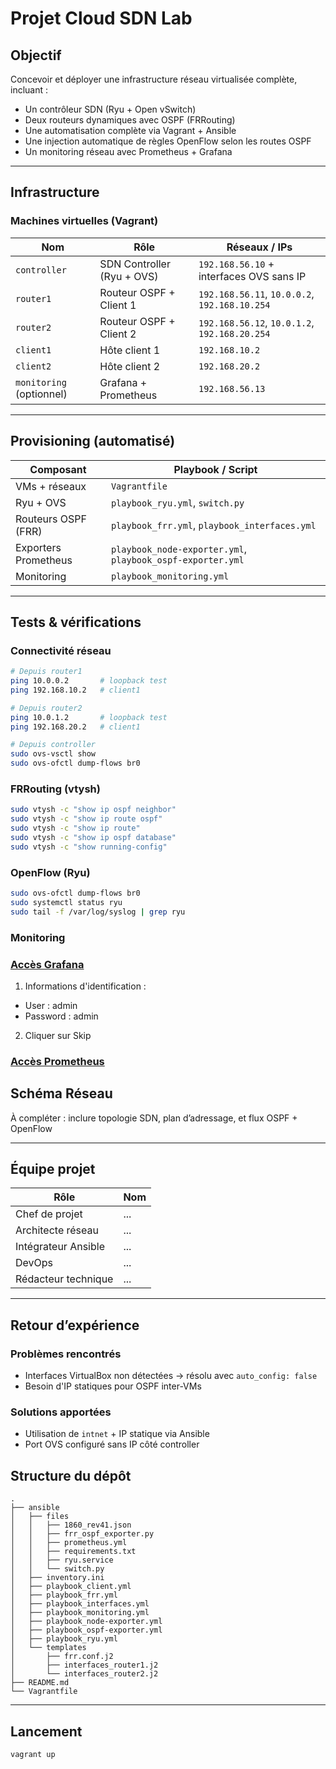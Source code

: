 # Projet Cloud SDN Lab

## Objectif

Concevoir et déployer une infrastructure réseau virtualisée complète, incluant :

- Un contrôleur SDN (Ryu + Open vSwitch)
- Deux routeurs dynamiques avec OSPF (FRRouting)
- Une automatisation complète via Vagrant + Ansible
- Une injection automatique de règles OpenFlow selon les routes OSPF
- Un monitoring réseau avec Prometheus + Grafana

---

## Infrastructure

### Machines virtuelles (Vagrant)

| Nom        | Rôle                    | Réseaux / IPs                         |
|------------|-------------------------|----------------------------------------|
| `controller` | SDN Controller (Ryu + OVS) | `192.168.56.10` + interfaces OVS sans IP |
| `router1`   | Routeur OSPF + Client 1     | `192.168.56.11`, `10.0.0.2`, `192.168.10.254` |
| `router2`   | Routeur OSPF + Client 2     | `192.168.56.12`, `10.0.1.2`, `192.168.20.254` |
| `client1`   | Hôte client 1              | `192.168.10.2`                         |
| `client2`   | Hôte client 2              | `192.168.20.2`                         |
| `monitoring` (optionnel) | Grafana + Prometheus | `192.168.56.13`                      |

---

## Provisioning (automatisé)

| Composant              | Playbook / Script                           |
|------------------------|---------------------------------------------|
| VMs + réseaux          | `Vagrantfile`                               |
| Ryu + OVS              | `playbook_ryu.yml`, `switch.py`             |
| Routeurs OSPF (FRR)    | `playbook_frr.yml`, `playbook_interfaces.yml` |
| Exporters Prometheus   | `playbook_node-exporter.yml`, `playbook_ospf-exporter.yml` |
| Monitoring             | `playbook_monitoring.yml` |

---

## Tests & vérifications

### Connectivité réseau

```bash
# Depuis router1
ping 10.0.0.2       # loopback test
ping 192.168.10.2   # client1

# Depuis router2
ping 10.0.1.2       # loopback test
ping 192.168.20.2   # client1

# Depuis controller
sudo ovs-vsctl show
sudo ovs-ofctl dump-flows br0
```

### FRRouting (vtysh)

```bash
sudo vtysh -c "show ip ospf neighbor"
sudo vtysh -c "show ip route ospf"
sudo vtysh -c "show ip route"
sudo vtysh -c "show ip ospf database"
sudo vtysh -c "show running-config"
```

### OpenFlow (Ryu)

```bash
sudo ovs-ofctl dump-flows br0
sudo systemctl status ryu
sudo tail -f /var/log/syslog | grep ryu
```

### Monitoring

### [Accès Grafana](http://localhost:3000)

1. Informations d'identification :
  - User : admin
  - Password : admin

2. Cliquer sur Skip

### [Accès Prometheus](http://localhost:9090)

## Schéma Réseau

À compléter : inclure topologie SDN, plan d’adressage, et flux OSPF + OpenFlow

---

## Équipe projet

| Rôle                 | Nom                       |
|----------------------|---------------------------|
| Chef de projet       | ...                       |
| Architecte réseau    | ...                       |
| Intégrateur Ansible  | ...                       |
| DevOps               | ...                       |
| Rédacteur technique  | ...                       |

---

## Retour d’expérience

### Problèmes rencontrés

- Interfaces VirtualBox non détectées → résolu avec `auto_config: false`
- Besoin d'IP statiques pour OSPF inter-VMs

### Solutions apportées

- Utilisation de `intnet` + IP statique via Ansible
- Port OVS configuré sans IP côté controller

## Structure du dépôt

```
.
├── ansible
│   ├── files
│   │   ├── 1860_rev41.json
│   │   ├── frr_ospf_exporter.py
│   │   ├── prometheus.yml
│   │   ├── requirements.txt
│   │   ├── ryu.service
│   │   └── switch.py
│   ├── inventory.ini
│   ├── playbook_client.yml
│   ├── playbook_frr.yml
│   ├── playbook_interfaces.yml
│   ├── playbook_monitoring.yml
│   ├── playbook_node-exporter.yml
│   ├── playbook_ospf-exporter.yml
│   ├── playbook_ryu.yml
│   └── templates
│       ├── frr.conf.j2
│       ├── interfaces_router1.j2
│       └── interfaces_router2.j2
├── README.md
└── Vagrantfile
```

---

## Lancement

```bash
vagrant up
```